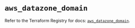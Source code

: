 # `aws_datazone_domain`

Refer to the Terraform Registry for docs: [`aws_datazone_domain`](https://registry.terraform.io/providers/hashicorp/aws/6.14.0/docs/resources/datazone_domain).
